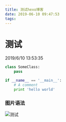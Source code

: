 ```yaml
---
title: 测试hexo博客
date: 2019-06-10 09:47:53
tags:
---
```

# 测试 #
2019/6/10 13:53:35
	
```python
class SomeClass:
    pass

if __name__ == '__main__':
    # A comment
    print 'hello world'
```

### 图片语法 ###

![测试](<http://www.panfuhao.top/imgs/biaoti.jpg>)



